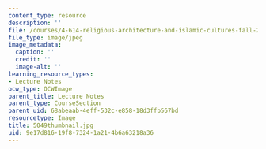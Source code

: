 ```yaml
---
content_type: resource
description: ''
file: /courses/4-614-religious-architecture-and-islamic-cultures-fall-2002/9e17d81619f873241a214b6a63218a36_5049thumbnail.jpg
file_type: image/jpeg
image_metadata:
  caption: ''
  credit: ''
  image-alt: ''
learning_resource_types:
- Lecture Notes
ocw_type: OCWImage
parent_title: Lecture Notes
parent_type: CourseSection
parent_uid: 68abeaab-4eff-532c-e858-18d3ffb567bd
resourcetype: Image
title: 5049thumbnail.jpg
uid: 9e17d816-19f8-7324-1a21-4b6a63218a36
---
```

